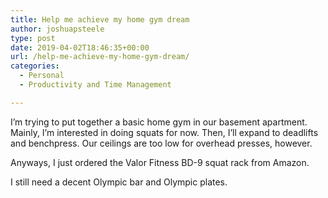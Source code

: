 ```yaml
---
title: Help me achieve my home gym dream
author: joshuapsteele
type: post
date: 2019-04-02T18:46:35+00:00
url: /help-me-achieve-my-home-gym-dream/
categories:
  - Personal
  - Productivity and Time Management

---
```

I&#8217;m trying to put together a basic home gym in our basement apartment. Mainly, I&#8217;m interested in doing squats for now. Then, I&#8217;ll expand to deadlifts and benchpress. Our ceilings are too low for overhead presses, however.

Anyways, I just ordered the Valor Fitness BD-9 squat rack from Amazon.

I still need a decent Olympic bar and Olympic plates.